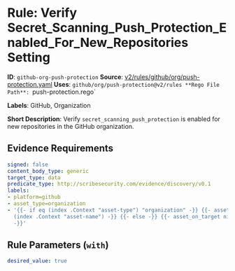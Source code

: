 # Rule: Verify Secret_Scanning_Push_Protection_Enabled_For_New_Repositories Setting

**ID**: `github-org-push-protection`
**Source**: [v2/rules/github/org/push-protection.yaml](https://github.com/scribe-public/sample-policies/v2/rules/github/org/push-protection.yaml)
**Uses**: `github/org/push-protection@v2/rules
**Rego File Path**: `push-protection.rego`

**Labels**: GitHub, Organization

**Short Description**: Verify `secret_scanning_push_protection` is enabled for new repositories in the GitHub organization.

## Evidence Requirements

```yaml
signed: false
content_body_type: generic
target_type: data
predicate_type: http://scribesecurity.com/evidence/discovery/v0.1
labels:
- platform=github
- asset_type=organization
- '{{- if eq (index .Context "asset-type") "organization" -}} {{- asset_on_target
  (index .Context "asset-name") -}} {{- else -}} {{- asset_on_target nil -}} {{- end
  -}}'
```
## Rule Parameters (`with`)

```yaml
desired_value: true
```

